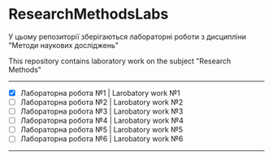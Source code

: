 # ResearchMethodsLabs
У цьому репозиторії зберігаються лабораторні роботи з дисципліни "Методи наукових досліджень"

This repository contains laboratory work on the subject "Research Methods"

--------------------------------------------------------------------------
- [x] Лабораторна робота №1 | Larobatory work №1
- [ ] Лабораторна робота №2 | Larobatory work №2
- [ ] Лабораторна робота №3 | Larobatory work №3
- [ ] Лабораторна робота №4 | Larobatory work №4
- [ ] Лабораторна робота №5 | Larobatory work №5
- [ ] Лабораторна робота №6 | Larobatory work №6
--------------------------------------------------------------------------
